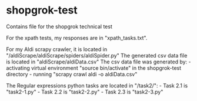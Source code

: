 # shopgrok-test
Contains file for the shopgrok technical test

For the xpath tests, my responses are in "xpath_tasks.txt".

For my Aldi scrapy crawler, it is located in "/aldiScrape/aldiScrape/spiders/aldiSpider.py"
The generated csv data file is located in "aldiScrape/aldiData.csv" 
The csv data file was generated by:
	- activating virtual environment "source bin/activate" in the shopgrok-test directory
	- running "scrapy crawl aldi -o aldiData.csv"

The Regular expressions python tasks are located in "/task2/":
	- Task 2.1 is "task2-1.py"
	- Task 2.2 is "task2-2.py"
	- Task 2.3 is "task2-3.py"

